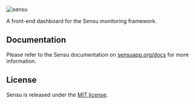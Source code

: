 ![sensu](https://raw.github.com/sensu/sensu/master/sensu-logo.png)

A front-end dashboard for the Sensu monitoring framework.

## Documentation
  Please refer to the Sensu documentation on [sensuapp.org/docs](http://sensuapp.org/docs) for more information.

## License
  Sensu is released under the [MIT license](https://raw.github.com/sensu/sensu-dashboard/master/MIT-LICENSE.txt).
